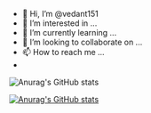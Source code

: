 - 👋 Hi, I’m @vedant151
- 👀 I’m interested in ...
- 🌱 I’m currently learning ...
- 💞️ I’m looking to collaborate on ...
- 📫 How to reach me ...
- 
![Anurag's GitHub stats](https://github-readme-stats.vercel.app/api?username=andrew&show_icons=true&theme=radical)

[![Anurag's GitHub stats](https://github-readme-stats.vercel.app/api?username=Vedant_Sabde)](https://github.com/anuraghazra/github-readme-stats)



